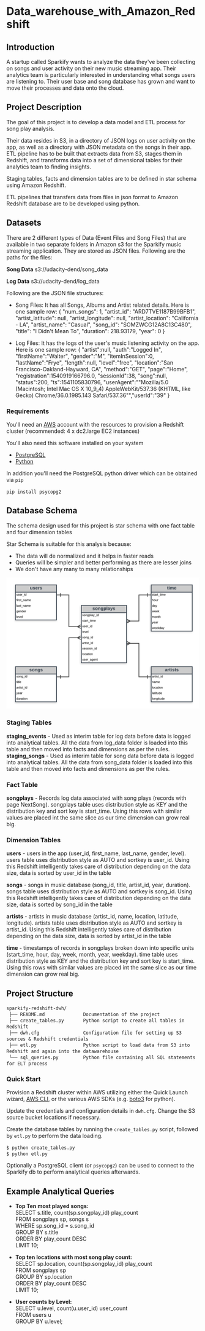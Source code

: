 # Data_warehouse_with_Amazon_Redshift

## Introduction
A startup called Sparkify wants to analyze the data they've been collecting on songs and user activity on their new music streaming app. Their analytics team is particularly interested in understanding what songs users are listening to. Their user base and song database has grown and want to move their processes and data onto the cloud. 

## Project Description

The goal of this project is to develop a data model and ETL process for song play analysis.

Their data resides in S3, in a directory of JSON logs on user activity on the app, as well as a directory with JSON metadata on the songs in their app. ETL pipeline has to be built that extracts data from S3, stages them in Redshift, and transforms data into a set of dimensional tables for their analytics team to finding insights.

Staging tables, facts and dimension tables are to be defined in star schema using Amazon Redshift.

ETL pipelines that transfers data from files in json format to Amazon Redshift database are to be developed using python.

## Datasets

There are 2 different types of Data (Event Files and Song Files) that are available in two separate folders in Amazon s3 for the Sparkify music streaming application. They are stored as JSON files. Following are the paths for the files:

**Song Data**
s3://udacity-dend/song_data

**Log Data** 
s3://udacity-dend/log_data

Following are the JSON file structures:


- Song Files: It has all Songs, Albums and Artist related details. Here is one sample row:
        {   "num_songs": 1, 
            "artist_id": "ARD7TVE1187B99BFB1", 
            "artist_latitude": null, 
            "artist_longitude": null, 
            "artist_location": "California - LA", 
            "artist_name": "Casual", 
            "song_id": "SOMZWCG12A8C13C480", 
            "title": "I Didn't Mean To", 
            "duration": 218.93179, 
            "year": 0
        }

- Log Files: It has the logs of the user's music listening activity on the app. Here is one sample row:
        {   "artist":null,
            "auth":"Logged In",
            "firstName":"Walter",
            "gender":"M",
            "itemInSession":0,
            "lastName":"Frye",
            "length":null,
            "level":"free",
            "location":"San Francisco-Oakland-Hayward, CA",
            "method":"GET",
            "page":"Home",
            "registration":1540919166796.0,
            "sessionId":38,
            "song":null,
            "status":200,
            "ts":1541105830796,
            "userAgent":"\"Mozilla\/5.0 (Macintosh; Intel Mac OS X 10_9_4) AppleWebKit\/537.36 (KHTML, like Gecko) Chrome\/36.0.1985.143 Safari\/537.36\"","userId":"39"
        }
        

### Requirements

You'll need an [AWS](https://aws.amazon.com/) account with the resources to provision a Redshift cluster (recommended: 4 x dc2.large EC2 instances)

You'll also need this software installed on your system 
* [PostgreSQL](https://www.postgresql.org/download/)
* [Python](https://www.python.org/downloads/)

In addition you'll need the PostgreSQL python driver which can be obtained via `pip`
```
pip install psycopg2 
```

## Database Schema

 The schema design used for this project is star schema with one fact table and four dimension tables
 
 Star Schema is suitable for this analysis because:
 - The data will de normalized and it helps in faster reads
 - Queries will be simpler and better performing as there are lesser joins
 - We don't have any many to many relationships

![Sparkify star schema](https://github.com/Sampsonyu/Data_warehouse_with_Amazon_Redshift/blob/main/sparkify_erd.png)

### Staging Tables
**staging_events** - Used as interim table for log data before data is logged into analytical tables. All the data from log_data folder is loaded into this table and then moved into facts and dimensions as per the rules.
**staging_songs** - Used as interim table for song data before data is logged into analytical tables. All the data from song_data folder is loaded into this table and then moved into facts and dimensions as per the rules.

### Fact Table
**songplays** -  Records log data associated with song plays (records with page NextSong). songplays table uses distribution style as KEY and the distribution key and sort key is start_time. Using this rows with similar values are placed int the same slice as our time dimension can grow real big.

### Dimension Tables
**users** - users in the app (user_id, first_name, last_name, gender, level). users table uses distribution style as AUTO and sortkey is user_id. Using this Redshift intelligently takes care of distribution depending on the data size, data is sorted by user_id in the table

**songs** - songs in music database (song_id, title, artist_id, year, duration). songs table uses distribution style as AUTO and sortkey is song_id. Using this Redshift intelligently takes care of distribution depending on the data size, data is sorted by song_id in the table

**artists** - artists in music database (artist_id, name, location, latitude, longitude). artists table uses distribution style as AUTO and sortkey is artist_id. Using this Redshift intelligently takes care of distribution depending on the data size, data is sorted by artist_id in the table

**time** - timestamps of records in songplays broken down into specific units (start_time, hour, day, week, month, year, weekday). time table uses distribution style as KEY and the distribution key and sort key is start_time. Using this rows with similar values are placed int the same slice as our time dimension can grow real big.

## Project Structure

```
sparkify-redshift-dwh/
 ├── README.md              Documentation of the project
 ├── create_tables.py       Python script to create all tables in Redshift
 ├── dwh.cfg                Configuration file for setting up S3 sources & Redshift credentials
 ├── etl.py                 Python script to load data from S3 into Redshift and again into the datawarehouse
 └── sql_queries.py         Python file containing all SQL statements for ELT process
```

### Quick Start

Provision a Redshift cluster within AWS utilizing either the Quick Launch wizard, [AWS CLI](https://docs.aws.amazon.com/cli/index.html), or the various AWS SDKs (e.g. [boto3](https://boto3.amazonaws.com/v1/documentation/api/latest/index.html) for python).

Update the credentials and configuration details in `dwh.cfg`. Change the S3 source bucket locations if necessary.

Create the database tables by running the `create_tables.py` script, followed by `etl.py` to perform the data loading.

```
$ python create_tables.py 
$ python etl.py
```
Optionally a PostgreSQL client (or `psycopg2`) can be used to connect to the Sparkify db to perform analytical queries afterwards.


## Example Analytical Queries

- **Top Ten most played songs:** <br>
    SELECT s.title, count(sp.songplay_id) play_count <br>
    FROM songplays sp, songs s <br>
    WHERE sp.song_id = s.song_id <br>
    GROUP BY s.title <br>
    ORDER BY play_count DESC <br>
    LIMIT 10; <br>
    
- **Top ten locations with most song play count:** <br>
    SELECT sp.location, count(sp.songplay_id) play_count <br>
    FROM songplays sp <br>
    GROUP BY sp.location <br>
    ORDER BY play_count DESC <br>
    LIMIT 10; <br>

- **User counts by Level:** <br>
    SELECT u.level, count(u.user_id) user_count <br>
    FROM users u <br>
    GROUP BY u.level;
